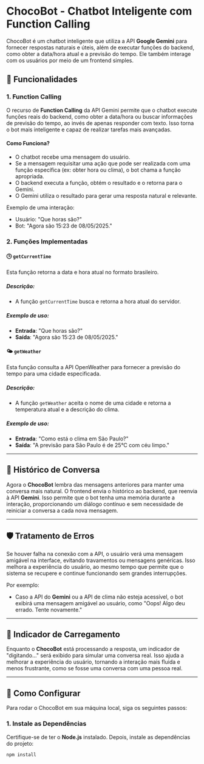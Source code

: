 # ChocoBot - Chatbot Inteligente com Function Calling

ChocoBot é um chatbot inteligente que utiliza a API **Google Gemini** para fornecer respostas naturais e úteis, além de executar funções do backend, como obter a data/hora atual e a previsão do tempo. Ele também interage com os usuários por meio de um frontend simples.

## 🚀 Funcionalidades

### 1. **Function Calling**
O recurso de **Function Calling** da API Gemini permite que o chatbot execute funções reais do backend, como obter a data/hora ou buscar informações de previsão do tempo, ao invés de apenas responder com texto. Isso torna o bot mais inteligente e capaz de realizar tarefas mais avançadas.

#### Como Funciona?
- O chatbot recebe uma mensagem do usuário.
- Se a mensagem requisitar uma ação que pode ser realizada com uma função específica (ex: obter hora ou clima), o bot chama a função apropriada.
- O backend executa a função, obtém o resultado e o retorna para o Gemini.
- O Gemini utiliza o resultado para gerar uma resposta natural e relevante.

Exemplo de uma interação:
- Usuário: "Que horas são?"
- Bot: "Agora são 15:23 de 08/05/2025."

### 2. **Funções Implementadas**

#### 🕒 `getCurrentTime`
Esta função retorna a data e hora atual no formato brasileiro.

##### Descrição:
- A função `getCurrentTime` busca e retorna a hora atual do servidor.

##### Exemplo de uso:
- **Entrada**: "Que horas são?"
- **Saída**: "Agora são 15:23 de 08/05/2025."

#### 🌤️ `getWeather`
Esta função consulta a API OpenWeather para fornecer a previsão do tempo para uma cidade especificada.

##### Descrição:
- A função `getWeather` aceita o nome de uma cidade e retorna a temperatura atual e a descrição do clima.

##### Exemplo de uso:
- **Entrada**: "Como está o clima em São Paulo?"
- **Saída**: "A previsão para São Paulo é de 25°C com céu limpo."

---

## 🔁 Histórico de Conversa

Agora o **ChocoBot** lembra das mensagens anteriores para manter uma conversa mais natural. O frontend envia o histórico ao backend, que reenvia à API **Gemini**. Isso permite que o bot tenha uma memória durante a interação, proporcionando um diálogo contínuo e sem necessidade de reiniciar a conversa a cada nova mensagem.

---

## 🛡️ Tratamento de Erros

Se houver falha na conexão com a API, o usuário verá uma mensagem amigável na interface, evitando travamentos ou mensagens genéricas. Isso melhora a experiência do usuário, ao mesmo tempo que permite que o sistema se recupere e continue funcionando sem grandes interrupções.

Por exemplo:
- Caso a API do **Gemini** ou a API de clima não esteja acessível, o bot exibirá uma mensagem amigável ao usuário, como "Oops! Algo deu errado. Tente novamente."

---

## 💬 Indicador de Carregamento

Enquanto o **ChocoBot** está processando a resposta, um indicador de "digitando..." será exibido para simular uma conversa real. Isso ajuda a melhorar a experiência do usuário, tornando a interação mais fluida e menos frustrante, como se fosse uma conversa com uma pessoa real.

---

## 🔧 Como Configurar

Para rodar o ChocoBot em sua máquina local, siga os seguintes passos:

### 1. Instale as Dependências
Certifique-se de ter o **Node.js** instalado. Depois, instale as dependências do projeto:

```bash
npm install